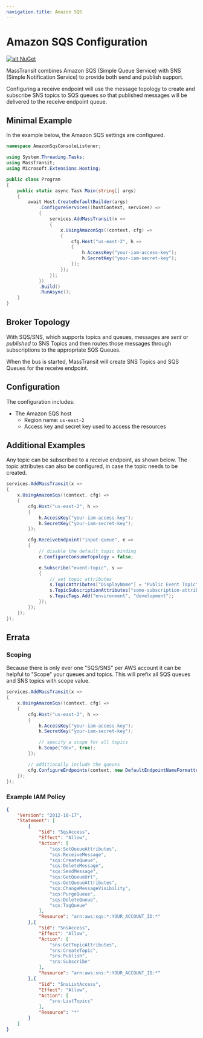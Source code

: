 ```yaml
---
navigation.title: Amazon SQS
---
```


# Amazon SQS Configuration

[![alt NuGet](https://img.shields.io/nuget/v/MassTransit.AmazonSQS.svg "NuGet")](https://nuget.org/packages/MassTransit.AmazonSQS/)


MassTransit combines Amazon SQS (Simple Queue Service) with SNS (Simple Notification Service) to provide both send and publish support.

Configuring a receive endpoint will use the message topology to create and subscribe SNS topics to SQS queues so that published messages will be delivered to the receive endpoint queue.

## Minimal Example 

In the example below, the Amazon SQS settings are configured.

```csharp
namespace AmazonSqsConsoleListener;

using System.Threading.Tasks;
using MassTransit;
using Microsoft.Extensions.Hosting;

public class Program
{
    public static async Task Main(string[] args)
    {
        await Host.CreateDefaultBuilder(args)
            .ConfigureServices((hostContext, services) =>
            {
                services.AddMassTransit(x =>
                {
                    x.UsingAmazonSqs((context, cfg) =>
                    {
                        cfg.Host("us-east-2", h =>
                        {
                            h.AccessKey("your-iam-access-key");
                            h.SecretKey("your-iam-secret-key");
                        });
                    });
                });
            })
            .Build()
            .RunAsync();
    }
}
```

## Broker Topology

With SQS/SNS, which supports topics and queues, messages are _sent_ or _published_ to SNS Topics and then routes those messages through subscriptions to the appropriate SQS Queues.

When the bus is started, MassTransit will create SNS Topics and SQS Queues for the receive endpoint.

## Configuration

The configuration includes:

* The Amazon SQS host
  - Region name: `us-east-2`
  - Access key and secret key used to access the resources

## Additional Examples

Any topic can be subscribed to a receive endpoint, as shown below. The topic attributes can also be configured, in case the topic needs to be created.

```csharp
services.AddMassTransit(x =>
{
    x.UsingAmazonSqs((context, cfg) =>
    {
        cfg.Host("us-east-2", h =>
        {
            h.AccessKey("your-iam-access-key");
            h.SecretKey("your-iam-secret-key");
        });

        cfg.ReceiveEndpoint("input-queue", e =>
        {
            // disable the default topic binding
            e.ConfigureConsumeTopology = false;

            e.Subscribe("event-topic", s =>
            {
                // set topic attributes
                s.TopicAttributes["DisplayName"] = "Public Event Topic";
                s.TopicSubscriptionAttributes["some-subscription-attribute"] = "some-attribute-value";
                s.TopicTags.Add("environment", "development");
            });
        });
    });
});
```

## Errata

### Scoping

Because there is only ever one "SQS/SNS" per AWS account it can be helpful to "Scope" your queues and topics. This will prefix all SQS queues and SNS topics with scope value.

```csharp
services.AddMassTransit(x =>
{
    x.UsingAmazonSqs((context, cfg) =>
    {
        cfg.Host("us-east-2", h =>
        {
            h.AccessKey("your-iam-access-key");
            h.SecretKey("your-iam-secret-key");

            // specify a scope for all topics
            h.Scope("dev", true);
        });

        // additionally include the queues
        cfg.ConfigureEndpoints(context, new DefaultEndpointNameFormatter("dev-", false));
    });
});
```

### Example IAM Policy

```json
{
    "Version": "2012-10-17",
    "Statement": [
        {
            "Sid": "SqsAccess",
            "Effect": "Allow",
            "Action": [
                "sqs:SetQueueAttributes",
                "sqs:ReceiveMessage",
                "sqs:CreateQueue",
                "sqs:DeleteMessage",
                "sqs:SendMessage",
                "sqs:GetQueueUrl",
                "sqs:GetQueueAttributes",
                "sqs:ChangeMessageVisibility",
                "sqs:PurgeQueue",
                "sqs:DeleteQueue",
                "sqs:TagQueue"
            ],
            "Resource": "arn:aws:sqs:*:YOUR_ACCOUNT_ID:*"
        },{
            "Sid": "SnsAccess",
            "Effect": "Allow",
            "Action": [
                "sns:GetTopicAttributes",
                "sns:CreateTopic",
                "sns:Publish",
                "sns:Subscribe"
            ],
            "Resource": "arn:aws:sns:*:YOUR_ACCOUNT_ID:*"
        },{
            "Sid": "SnsListAccess",
            "Effect": "Allow",
            "Action": [
                "sns:ListTopics"
            ],
            "Resource": "*"
        }
    ]
}
```
